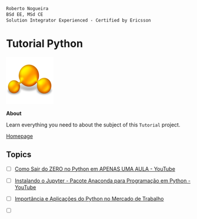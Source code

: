 ```
Roberto Nogueira  
BSd EE, MSd CE
Solution Integrator Experienced - Certified by Ericsson
```
# Tutorial Python

![tutorial image](images/tutorial.png)

**About**

Learn everything you need to about the subject of this `Tutorial` project.

[Homepage](https://tutorial.com)

## Topics

* [ ] [Como Sair do ZERO no Python em APENAS UMA AULA - YouTube](https://www.youtube.com/watch?v=GQpQha2Mfpg&t=1416s)
* [ ] [Instalando o Jupyter - Pacote Anaconda para Programação em Python - YouTube](https://www.youtube.com/watch?v=_eK0z5QbpKA)
* [ ] [Importância e Aplicações do Python no Mercado de Trabalho](https://www.youtube.com/watch?v=UBLgxgSjECw&t=2s)
* [ ] []()

